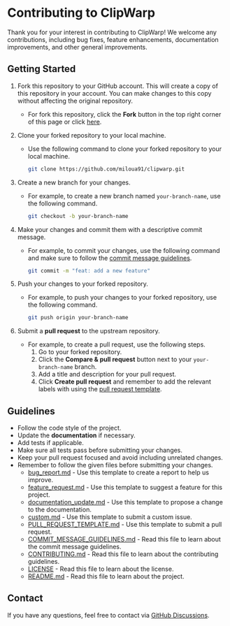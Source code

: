 # Contributing to ClipWarp 

Thank you for your interest in contributing to ClipWarp! We welcome any contributions, including bug fixes, feature enhancements, documentation improvements, and other general improvements.

## Getting Started

1. Fork this repository to your GitHub account. This will create a copy of this repository in your account. You can make changes to this copy without affecting the original repository.
   - For fork this repository, click the **Fork** button in the top right corner of this page or click [here](https://github.com/miloua91/clipwarp/fork).
2. Clone your forked repository to your local machine.

   - Use the following command to clone your forked repository to your local machine.

     ```bash
     git clone https://github.com/miloua91/clipwarp.git
     ```

3. Create a new branch for your changes.

   - For example, to create a new branch named `your-branch-name`, use the following command.

     ```bash
     git checkout -b your-branch-name
     ```

4. Make your changes and commit them with a descriptive commit message.

   - For example, to commit your changes, use the following command and make sure to follow the [commit message guidelines](https://github.com/miloua91/clipwarp/blob/main/COMMIT_MESSAGE_GUIDELINES.md).

     ```bash
     git commit -m "feat: add a new feature"
     ```

5. Push your changes to your forked repository.

   - For example, to push your changes to your forked repository, use the following command.

     ```bash
     git push origin your-branch-name
     ```

6. Submit a **pull request** to the upstream repository.
   - For example, to create a pull request, use the following steps.
     1. Go to your forked repository.
     2. Click the **Compare & pull request** button next to your `your-branch-name` branch.
     3. Add a title and description for your pull request.
     4. Click **Create pull request** and remember to add the relevant labels with using the [pull request template](https://github.com/miloua91/clipwarp/blob/main/.github/PULL_REQUEST_TEMPLATE.md).

## Guidelines

- Follow the code style of the project.
- Update the **documentation** if necessary.
- Add tests if applicable.
- Make sure all tests pass before submitting your changes.
- Keep your pull request focused and avoid including unrelated changes.
- Remember to follow the given files before submitting your changes.
  - [bug_report.md](https://github.com/miloua91/clipwarp/blob/main/.github/ISSUE_TEMPLATE/bug_report.md) - Use this template to create a report to help us improve.
  - [feature_request.md](https://github.com/miloua91/clipwarp/blob/main/.github/ISSUE_TEMPLATE/feature_request.md) - Use this template to suggest a feature for this project.
  - [documentation_update.md](https://github.com/miloua91/clipwarp/blob/main/.github/ISSUE_TEMPLATE/documentation_update.md) - Use this template to propose a change to the documentation.
  - [custom.md](https://github.com/miloua91/clipwarp/blob/main/.github/ISSUE_TEMPLATE/custom.md) - Use this template to submit a custom issue.
  - [PULL_REQUEST_TEMPLATE.md](https://github.com/miloua91/clipwarp/blob/main/.github/PULL_REQUEST_TEMPLATE.md) - Use this template to submit a pull request.
  - [COMMIT_MESSAGE_GUIDELINES.md](https://github.com/miloua91/clipwarp/blob/main/COMMIT_MESSAGE_GUIDELINES.md) - Read this file to learn about the commit message guidelines.
  - [CONTRIBUTING.md](https://github.com/miloua91/clipwarp/blob/main/CONTRIBUTING.md) - Read this file to learn about the contributing guidelines.
  - [LICENSE](https://github.com/miloua91/clipwarp/blob/main/LICENSE) - Read this file to learn about the license.
  - [README.md](https://github.com/miloua91/clipwarp/blob/main/README.md) - Read this file to learn about the project.

## Contact

If you have any questions, feel free to contact via [GitHub Discussions](https://github.com/miloua91/clipwarp/discussions).
